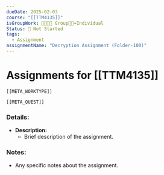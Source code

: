 ```yaml
---
dueDate: 2025-02-03
course: "[[TTM4135]]"
isGroupWork: 👨‍👩‍👧‍👦 Group👨‍🦯‍➡️Individual
Status: 🛑 Not Started
tags:
  - Assignment
assignmentName: "Decryption Assignment (Folder-100)"
---
```


# Assignments for [[TTM4135]]
```meta-bind-embed
[[META_WORKTYPE]]
```
```meta-bind-embed
[[META_QUEST]]
```
### Details:
- **Description:**
  - Brief description of the assignment.

### Notes:
- Any specific notes about the assignment.